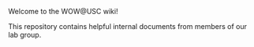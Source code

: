 Welcome to the WOW@USC wiki!

This repository contains helpful internal documents from members of our lab group.

